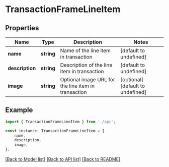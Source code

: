 # TransactionFrameLineItem


## Properties

Name | Type | Description | Notes
------------ | ------------- | ------------- | -------------
**name** | **string** | Name of the line item in transaction | [default to undefined]
**description** | **string** | Description of the line item in transaction | [default to undefined]
**image** | **string** | Optional image URL for the line item in transaction | [optional] [default to undefined]

## Example

```typescript
import { TransactionFrameLineItem } from './api';

const instance: TransactionFrameLineItem = {
    name,
    description,
    image,
};
```

[[Back to Model list]](../README.md#documentation-for-models) [[Back to API list]](../README.md#documentation-for-api-endpoints) [[Back to README]](../README.md)
